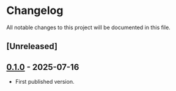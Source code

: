# Changelog

All notable changes to this project will be documented in this file.

## [Unreleased]

## [0.1.0] - 2025-07-16

- First published version.

[0.1.0]: TODO
